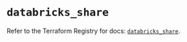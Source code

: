 # `databricks_share`

Refer to the Terraform Registry for docs: [`databricks_share`](https://registry.terraform.io/providers/databricks/databricks/1.71.0/docs/resources/share).
